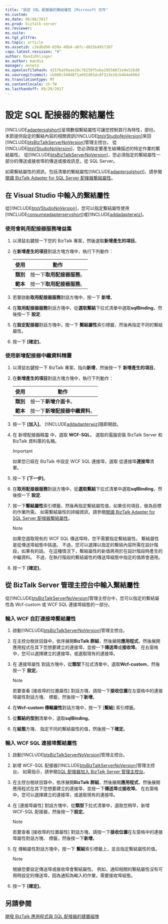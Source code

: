 ```yaml
---
title: "設定 SQL 配接器的繫結屬性 |Microsoft 文件"
ms.custom: 
ms.date: 06/08/2017
ms.prod: biztalk-server
ms.reviewer: 
ms.suite: 
ms.tgt_pltfrm: 
ms.topic: article
ms.assetid: c2edbd90-039a-48b4-a6fc-d825b4957207
caps.latest.revision: "9"
author: MandiOhlinger
ms.author: mandia
manager: anneta
ms.openlocfilehash: 42576a59aae28c78250f5eba19558072e0e526d0
ms.sourcegitcommit: cb908c540d8f1a692d01dc8f313e16cb4b4e696d
ms.translationtype: MT
ms.contentlocale: zh-TW
ms.lasthandoff: 09/20/2017
---
```

# <a name="configure-the-binding-properties-for-the-sql-adapter"></a>設定 SQL 配接器的繫結屬性
[!INCLUDE[adaptersqlshort](../../includes/adaptersqlshort-md.md)]呈現數個繫結屬性可讓您控制其行為特性，部份。 本節提供設定的繫結內容的相關資訊[!INCLUDE[btsVStudioNoVersion](../../includes/btsvstudionoversion-md.md)]來回[!INCLUDE[btsBizTalkServerNoVersion](../../includes/btsbiztalkservernoversion-md.md)]管理主控台。 從[!INCLUDE[btsVStudioNoVersion](../../includes/btsvstudionoversion-md.md)]，您必須指定要產生結構描述的特定作業的繫結屬性。 從[!INCLUDE[btsBizTalkServerNoVersion](../../includes/btsbiztalkservernoversion-md.md)]，您必須指定的繫結屬性一部分的傳送或接收埠的傳送或接收訊息，從 SQL Server。  
  
 如需繫結屬性的資訊，包括清單的繫結屬性[!INCLUDE[adaptersqlshort](../../includes/adaptersqlshort-md.md)]，請參閱[閱讀 BizTalk Adapter for SQL Server 配接器繫結屬性](../../adapters-and-accelerators/adapter-sql/read-about-the-biztalk-adapter-for-sql-server-adapter-binding-properties.md)。  
  
## <a name="enter-the-binding-properties-in-visual-studio"></a>在 Visual Studio 中輸入的繫結屬性  
 從[!INCLUDE[btsVStudioNoVersion](../../includes/btsvstudionoversion-md.md)]，您可以指定繫結屬性使用[!INCLUDE[consumeadapterservshort](../../includes/consumeadapterservshort-md.md)]或[!INCLUDE[addadapterwiz](../../includes/addadapterwiz-md.md)]。  
  
### <a name="using-consume-adapter-service-add-in"></a>使用會耗用配接器服務增益集  
  
1.  以滑鼠右鍵按一下您的 BizTalk 專案，然後選取**新增產生的項目**。  
  
2.  在**新增產生的項目**對話方塊方塊中，執行下列動作：  
  
    |使用|動作|  
    |--------------|----------------|  
    |**類別**|按一下**取用配接器服務**。|  
    |**範本**|按一下**取用配接器服務**。|  
  
3.  若要啟動**取用配接器服務**對話方塊中，按一下 **新增**。  
  
4.  在**取用配接器服務**對話方塊中，從**選取繫結**下拉式清單中選取**sqlBinding**，然後按一下 **設定**.  
  
5.  在**設定配接器**對話方塊中，按一下 **繫結屬性**索引標籤，然後再指定不同的繫結屬性。  
  
6.  按一下 **[確定]**。  
  
### <a name="using-add-adapter-metadata-wizard"></a>使用新增配接器中繼資料精靈  
  
1.  以滑鼠右鍵按一下 BizTalk 專案，指向**新增**，然後按一下 **新增產生的項目**。  
  
2.  在**新增產生的項目**對話方塊方塊中，執行下列動作：  
  
    |使用|動作|  
    |--------------|----------------|  
    |**類別**|按一下**新增介面卡**。|  
    |**範本**|按一下**新增配接器中繼資料**。|  
  
3.  按一下 **[加入]**。 [!INCLUDE[addadapterwiz](../../includes/addadapterwiz-md.md)]隨即開啟。  
  
4.  在 新增配接器精靈 中，選取  **WCF-SQL**。 選取的電腦安裝 BizTalk Server 和 BizTalk 資料庫的名稱。  
  
    > [!IMPORTANT]
    >  如果您已經在 BizTalk 中設定 WCF SQL 連接埠，選取 從連接埠**連接埠**清單。  
  
5.  按一下 **[下一步]**。  
  
6.  在**取用配接器服務**對話方塊中，從**選取繫結**下拉式清單中選取**sqlBinding**，然後按一下 **設定**.  
  
7.  按一下**繫結屬性**索引標籤，然後再指定繫結屬性值，如果任何項目，做為目標的作業所需。 如需繫結屬性的詳細資訊，請參閱[閱讀 BizTalk Adapter for SQL Server 配接器繫結屬性](../../adapters-and-accelerators/adapter-sql/read-about-the-biztalk-adapter-for-sql-server-adapter-binding-properties.md)。  
  
    > [!NOTE]
    >  如果您選取現有的 WCF SQL 傳送埠時，您不需要指定繫結屬性。 繫結屬性是從傳送埠組態中挑選。 不過，您可以選擇以指定的繫結內容所需在設計階段，如果有的話。 在這種情況下，繫結屬性的新值將用於在設計階段時產生的中繼資料。 不過，在執行階段的繫結屬性的傳送埠組態中指定的值將會適用。  
  
8.  按一下 **[確定]**。  
  
## <a name="enter-binding-properties-from-the-biztalk-server-administration-console"></a>從 BizTalk Server 管理主控台中輸入繫結屬性  
 從[!INCLUDE[btsBizTalkServerNoVersion](../../includes/btsbiztalkservernoversion-md.md)]管理主控台中，您可以指定的繫結屬性為 Wcf-custom 或 WCF SQL 連接埠組態的一部分。  
  
### <a name="enter-binding-properties-for-wcf-custom-port"></a>輸入 WCF 自訂連接埠繫結屬性  
  
1.  啟動[!INCLUDE[btsBizTalkServerNoVersion](../../includes/btsbiztalkservernoversion-md.md)]管理主控台。  
  
2.  在主控台樹狀目錄中，依序展開**BizTalk 群組**，然後展開**應用程式**，然後展開 應用程式在其下您想要建立的連接埠，並按一下**傳送埠**或**接收埠**。 在右窗格中，您可以選擇建立的連接埠，或選取現有的連接埠。  
  
3.  在 連接埠屬性 對話方塊中，從**類型**下拉式清單中，選取**Wcf-custom**，然後按一下 **設定**。  
  
    > [!NOTE]
    >  若要查看 [接收埠的位置屬性] 對話方塊，請按一下**接收位置**在左窗格中的連接埠屬性對話方塊、 標籤，然後按一下**新增**。  
  
4.  在**Wcf-custom 傳輸屬性**對話方塊中，按一下 [**繫結**] 索引標籤。  
  
5.  從**繫結的型別**清單中，選取**sqlBinding**。  
  
6.  在**組態**方塊、 指定不同的繫結屬性的值，然後按一下**確定**。  
  
### <a name="enter-binding-properties-for-the-wcf-sql-port"></a>輸入 WCF SQL 連接埠繫結屬性  
  
1.  啟動[!INCLUDE[btsBizTalkServerNoVersion](../../includes/btsbiztalkservernoversion-md.md)]管理主控台。  
  
2.  新增 WCF-SQL 配接器[!INCLUDE[btsBizTalkServerNoVersion](../../includes/btsbiztalkservernoversion-md.md)]管理主控台。 如需指示，請參閱[SQL 配接器加入 BizTalk Server 管理主控台](../../adapters-and-accelerators/adapter-sql/adding-the-sql-adapter-to-biztalk-server-administration-console.md)。  
  
3.  在主控台樹狀目錄中，依序展開**BizTalk 群組**，然後展開**應用程式**，然後展開 應用程式在其下您想要建立的連接埠，並按一下**傳送埠**或**接收埠**。 在右窗格中，您可以選擇建立的連接埠，或選取現有的連接埠。  
  
4.  在 [連接埠屬性] 對話方塊中，從**類型**下拉式清單中，選取您稍早，新增 WCF-SQL 配接器，然後按一下**設定**。  
  
    > [!NOTE]
    >  若要查看 [接收埠的位置屬性] 對話方塊，請按一下**接收位置**在左窗格中的連接埠屬性對話方塊、 標籤，然後按一下**新增**。  
  
5.  在 傳輸屬性對話方塊中，按一下 **繫結**索引標籤上，並且指定繫結屬性的值。  
  
    > [!NOTE]
    >  根據您要設定傳送埠或接收埠會繫結屬性。 例如，通知相關的繫結屬性沒有可用時設定的傳送埠，因為通知為輸入的作業，需要接收埠組態。  
  
6.  按一下 **[確定]**。  
  
## <a name="see-also"></a>另請參閱  
[開發 BizTalk 應用程式與 SQL 配接器的建置組塊](../../adapters-and-accelerators/adapter-sql/building-blocks-to-develop-biztalk-applications-with-the-sql-adapter.md)